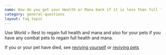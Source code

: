 ```yaml
---
name: How do you get your Health or Mana back if it is less than full ?
category: general-questions
layout: faq_topic
---
```

Use World > Rest to regain full health and mana and also for your pets if you have any combat pets to regain full health and mana.

If you or your pet have died, see [reviving yourself](/faq/how-do-i-come-back-2-life) or [reviving pets](/faq/my-pet-died-in-battle-how-can-i-revive-it)
